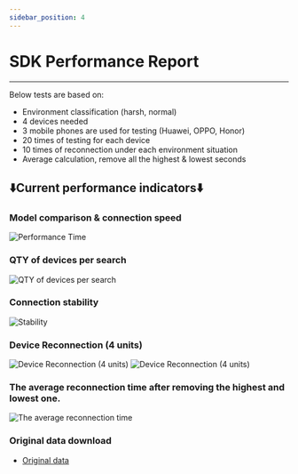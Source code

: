 ```yaml
---
sidebar_position: 4
---
```



# SDK Performance Report
--- 


Below tests are based on:
- Environment classification (harsh, normal)
- 4 devices needed
- 3 mobile phones are used for testing (Huawei, OPPO, Honor)
- 20 times of testing for each device
- 10 times of reconnection under each environment situation
- Average calculation, remove all the highest & lowest seconds




## **⬇️Current performance indicators⬇️**

### Model comparison & connection speed
![Performance Time](/img/speechTable.png "Performance Test")


###  QTY of devices per search
![QTY of devices per search](/img/searchOnce.png "QTY of devices per search")


### Connection stability
![Stability](/img/wendingxing.png "Stability")

### Device Reconnection (4 units)
![Device Reconnection (4 units)](/img/relinked.png "Device Reconnection (4 units)")
![Device Reconnection (4 units)](/img/relinked1.png "Device Reconnection (4 units)")


###  The average reconnection time after removing the highest and lowest one.
![The average reconnection time](/img/avgSed.png "The average reconnection time")





### Original data download
- [Original data](/files/raw_data.zip)